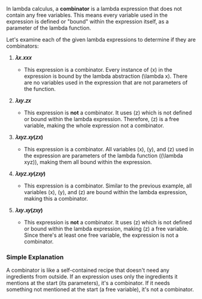In lambda calculus, a **combinator** is a lambda expression that does not contain any free variables. This means every variable used in the expression is defined or "bound" within the expression itself,  as a parameter of the lambda function.

Let's examine each of the given lambda expressions to determine if they are combinators:

1. **𝜆𝑥.𝑥𝑥𝑥**
   - This expression is a combinator. Every instance of \(x\) in the expression is bound by the lambda abstraction \(\lambda x\). There are no variables used in the expression that are not parameters of the function.

2. **𝜆𝑥𝑦.𝑧𝑥**
   - This expression is **not** a combinator. It uses \(z\) which is not defined or bound within the lambda expression. Therefore, \(z\) is a free variable, making the whole expression not a combinator.

3. **𝜆𝑥𝑦𝑧.𝑥𝑦(𝑧𝑥)**
   - This expression is a combinator. All variables \(x\), \(y\), and \(z\) used in the expression are parameters of the lambda function (\(\lambda xyz\)), making them all bound within the expression.

4. **𝜆𝑥𝑦𝑧.𝑥𝑦(𝑧𝑥𝑦)**
   - This expression is a combinator. Similar to the previous example, all variables \(x\), \(y\), and \(z\) are bound within the lambda expression, making this a combinator.

5. **𝜆𝑥𝑦.𝑥𝑦(𝑧𝑥𝑦)**
   - This expression is **not** a combinator. It uses \(z\) which is not defined or bound within the lambda expression, making \(z\) a free variable. Since there's at least one free variable, the expression is not a combinator.

### Simple Explanation

A combinator is like a self-contained recipe that doesn't need any ingredients from outside. If an expression uses only the ingredients it mentions at the start (its parameters), it's a combinator. If it needs something not mentioned at the start (a free variable), it's not a combinator.
